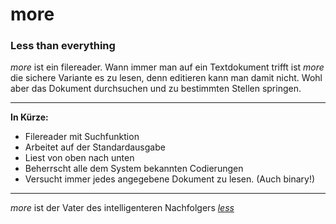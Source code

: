 # more

### Less than everything

*more* ist ein filereader.
Wann immer man auf ein Textdokument trifft ist *more* die sichere Variante es zu lesen, denn editieren kann man damit nicht. Wohl aber das Dokument durchsuchen und zu bestimmten Stellen springen.


-----


**In Kürze:**
* Filereader mit Suchfunktion
* Arbeitet auf der Standardausgabe
* Liest von oben nach unten
* Beherrscht alle dem System bekannten Codierungen
* Versucht immer jedes angegebene Dokument zu lesen. (Auch binary!)

-----

*more* ist der Vater des intelligenteren Nachfolgers [*less*](less.md)